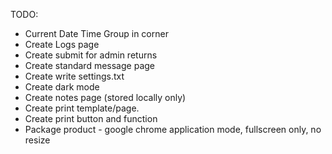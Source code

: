 TODO:
* Current Date Time Group in corner
* Create Logs page
* Create submit for admin returns
* Create standard message page
* Create write settings.txt
* Create dark mode
* Create notes page (stored locally only)
* Create print template/page.
* Create print button and function
* Package product - google chrome application mode, fullscreen only, no resize
